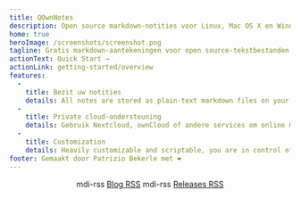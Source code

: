 ```yaml
---
title: QOwnNotes
description: Open source markdown-notities voor Linux, Mac OS X en Windows, die samenwerkt met Nextcloud Notes
home: true
heroImage: /screenshots/screenshot.png
tagline: Gratis markdown-aantekeningen voor open source-tekstbestanden met Nextcloud / ownCloud-integratie
actionText: Quick Start →
actionLink: getting-started/overview
features:
  - 
    title: Bezit uw notities
    details: All notes are stored as plain-text markdown files on your computer, no "vendor lock-in"
  - 
    title: Private cloud-ondersteuning
    details: Gebruik Nextcloud, ownCloud of andere services om online met uw notities te werken of synchroniseer ze op verschillende apparaten
  - 
    title: Customization
    details: Heavily customizable and scriptable, you are in control of on how you want to work with your notes
footer: Gemaakt door Patrizio Bekerle met ❤️
---
```


<div class="rss-block">
    <v-chip outlined><v-icon left>mdi-rss</v-icon> <a href="https://feeds.feedburner.com/QOwnNotesBlog">Blog RSS</a></v-chip>
    <v-chip outlined><v-icon left>mdi-rss</v-icon> <a href="https://feeds.feedburner.com/QOwnNotesReleases">Releases RSS</a></v-chip>
</div>

<Poll />

<style>
    .rss-block { text-align: center; margin-bottom: 20px; }
</style>
